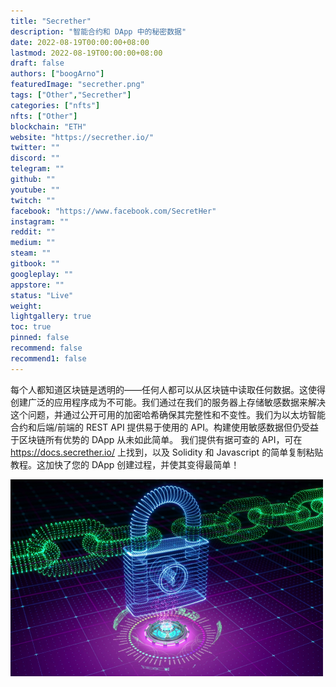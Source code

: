 ```yaml
---
title: "Secrether"
description: "智能合约和 DApp 中的秘密数据"
date: 2022-08-19T00:00:00+08:00
lastmod: 2022-08-19T00:00:00+08:00
draft: false
authors: ["boogArno"]
featuredImage: "secrether.png"
tags: ["Other","Secrether"]
categories: ["nfts"]
nfts: ["Other"]
blockchain: "ETH"
website: "https://secrether.io/"
twitter: ""
discord: ""
telegram: ""
github: ""
youtube: ""
twitch: ""
facebook: "https://www.facebook.com/SecretHer"
instagram: ""
reddit: ""
medium: ""
steam: ""
gitbook: ""
googleplay: ""
appstore: ""
status: "Live"
weight: 
lightgallery: true
toc: true
pinned: false
recommend: false
recommend1: false
---
```

每个人都知道区块链是透明的——任何人都可以从区块链中读取任何数据。这使得创建广泛的应用程序成为不可能。我们通过在我们的服务器上存储敏感数据来解决这个问题，并通过公开可用的加密哈希确保其完整性和不变性。我们为以太坊智能合约和后端/前端的 REST API 提供易于使用的 API。构建使用敏感数据但仍受益于区块链所有优势的 DApp 从未如此简单。
我们提供有据可查的 API，可在 https://docs.secrether.io/ 上找到，以及 Solidity 和 Javascript 的简单复制粘贴教程。这加快了您的 DApp 创建过程，并使其变得最简单！

![secrether-dapp-other-ethereum-image1-500x315_dc244f0bf432c5176604f36168fcaff9](secrether-dapp-other-ethereum-image1-500x315_dc244f0bf432c5176604f36168fcaff9.png)